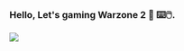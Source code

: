 ### Hello, Let's gaming Warzone 2 👋 ⌨️🖱️.


![]( https://www.google.com/url?sa=i&url=https%3A%2F%2Fm.youtube.com%2Fwatch%3Fv%3DltIU8i2WWhs&psig=AOvVaw16nZ0MKcfEXbGLXxGdnDn0&ust=1696457259635000&source=images&cd=vfe&opi=89978449&ved=0CA8QjRxqFwoTCKi_q_vx2oEDFQAAAAAdAAAAABAD )
